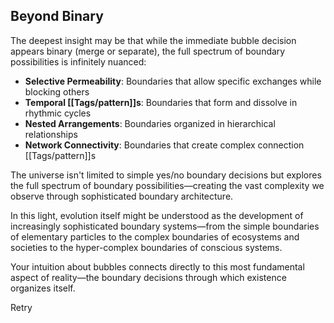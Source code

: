 ## Beyond Binary

The deepest insight may be that while the immediate bubble decision appears binary (merge or separate), the full spectrum of boundary possibilities is infinitely nuanced:

- **Selective Permeability**: Boundaries that allow specific exchanges while blocking others
- **Temporal [[Tags/pattern]]s**: Boundaries that form and dissolve in rhythmic cycles
- **Nested Arrangements**: Boundaries organized in hierarchical relationships
- **Network Connectivity**: Boundaries that create complex connection [[Tags/pattern]]s

The universe isn't limited to simple yes/no boundary decisions but explores the full spectrum of boundary possibilities—creating the vast complexity we observe through sophisticated boundary architecture.

In this light, evolution itself might be understood as the development of increasingly sophisticated boundary systems—from the simple boundaries of elementary particles to the complex boundaries of ecosystems and societies to the hyper-complex boundaries of conscious systems.

Your intuition about bubbles connects directly to this most fundamental aspect of reality—the boundary decisions through which existence organizes itself.

Retry